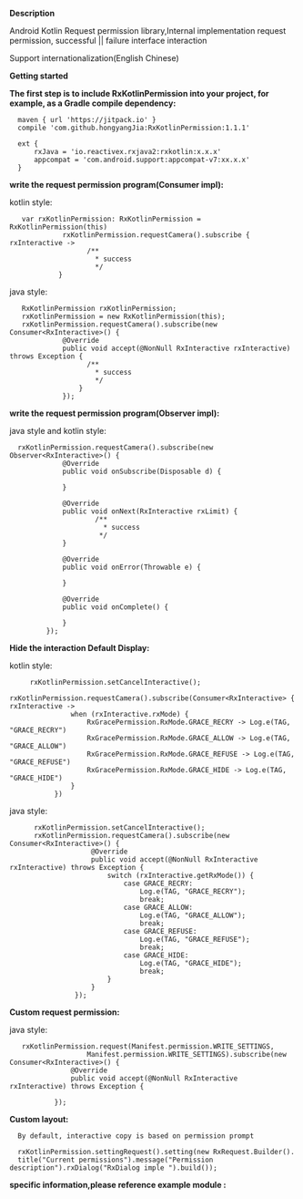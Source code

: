 **Description**

 Android Kotlin Request permission library,Internal implementation request permission, successful ||  failure interface interaction

 Support internationalization(English Chinese)
 
**Getting started**

**The first step is to include RxKotlinPermission into your project, for example, as a Gradle compile dependency:**

      maven { url 'https://jitpack.io' }
      compile 'com.github.hongyangJia:RxKotlinPermission:1.1.1'
      
      ext {
          rxJava = 'io.reactivex.rxjava2:rxkotlin:x.x.x'
          appcompat = 'com.android.support:appcompat-v7:xx.x.x'
      }

**write the request permission program(Consumer impl):**

  kotlin style:
    
       var rxKotlinPermission: RxKotlinPermission = RxKotlinPermission(this)
                 rxKotlinPermission.requestCamera().subscribe { rxInteractive ->
                       /**
                         * success
                         */
                }

  java style:
                
       RxKotlinPermission rxKotlinPermission;
       rxKotlinPermission = new RxKotlinPermission(this);
       rxKotlinPermission.requestCamera().subscribe(new Consumer<RxInteractive>() {
                 @Override
                 public void accept(@NonNull RxInteractive rxInteractive) throws Exception {
                       /**
                         * success
                         */
                     }
                 });
 
 **write the request permission program(Observer impl):**

 java style and kotlin style:
     
      rxKotlinPermission.requestCamera().subscribe(new Observer<RxInteractive>() {
                 @Override
                 public void onSubscribe(Disposable d) {
     
                 }
     
                 @Override
                 public void onNext(RxInteractive rxLimit) {
                         /**
                           * success
                          */
                 }
     
                 @Override
                 public void onError(Throwable e) {
     
                 }
     
                 @Override
                 public void onComplete() {
     
                 }
             });
             
 **Hide the interaction  Default Display:**

kotlin style:
       
         rxKotlinPermission.setCancelInteractive();
         rxKotlinPermission.requestCamera().subscribe(Consumer<RxInteractive> { rxInteractive ->
                   when (rxInteractive.rxMode) {
                       RxGracePermission.RxMode.GRACE_RECRY -> Log.e(TAG, "GRACE_RECRY")
                       RxGracePermission.RxMode.GRACE_ALLOW -> Log.e(TAG, "GRACE_ALLOW")
                       RxGracePermission.RxMode.GRACE_REFUSE -> Log.e(TAG, "GRACE_REFUSE")
                       RxGracePermission.RxMode.GRACE_HIDE -> Log.e(TAG, "GRACE_HIDE")
                   }
               })
     
java style:

          rxKotlinPermission.setCancelInteractive();
          rxKotlinPermission.requestCamera().subscribe(new Consumer<RxInteractive>() {
                        @Override
                        public void accept(@NonNull RxInteractive rxInteractive) throws Exception {
                            switch (rxInteractive.getRxMode()) {
                                case GRACE_RECRY:
                                    Log.e(TAG, "GRACE_RECRY");
                                    break;
                                case GRACE_ALLOW:
                                    Log.e(TAG, "GRACE_ALLOW");
                                    break;
                                case GRACE_REFUSE:
                                    Log.e(TAG, "GRACE_REFUSE");
                                    break;
                                case GRACE_HIDE:
                                    Log.e(TAG, "GRACE_HIDE");
                                    break;
                            }
                        }
                    });

**Custom request permission:**
 
 java style:
 
       rxKotlinPermission.request(Manifest.permission.WRITE_SETTINGS,
                       Manifest.permission.WRITE_SETTINGS).subscribe(new Consumer<RxInteractive>() {
                   @Override
                   public void accept(@NonNull RxInteractive rxInteractive) throws Exception {
                    
               });
 

**Custom layout:**
     
      By default, interactive copy is based on permission prompt
                     
      rxKotlinPermission.settingRequest().setting(new RxRequest.Builder().
      title("Current permissions").message("Permission description").rxDialog("RxDialog imple ").build());
      
 **specific information,please reference example module :**
 
 